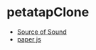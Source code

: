 # petatapClone

* [Source of Sound](https://github.com/jonobr1/Neuronal-Synchrony)
* [paper js](http://paperjs.org/tutorials/getting-started/working-with-paper-js/)


